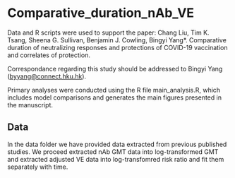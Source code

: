 # Comparative_duration_nAb_VE

Data and R scripts were used to support the paper: Chang Liu, Tim K. Tsang, Sheena G. Sullivan, Benjamin J. Cowling, Bingyi Yang*. Comparative duration of neutralizing responses and protections of COVID-19 vaccination and correlates of protection.

Correspondance regarding this study should be addressed to Bingyi Yang (byyang@connect.hku.hk).

Primary analyses were conducted using the R file main_analysis.R, which includes model comparisons and generates the main figures presented in the manuscript.

## Data 
In the data folder we have provided data extracted from previous published studies. We proceed extracted nAb GMT data into log-transformed GMT and extracted adjusted VE data into log-transfomred risk ratio and fit them separately with time. 
